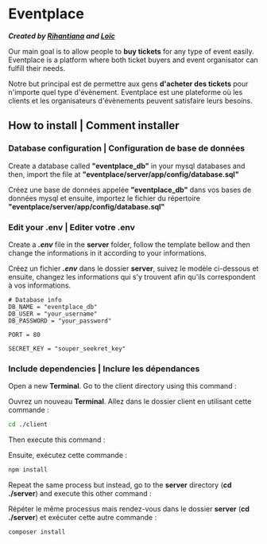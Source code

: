 # Eventplace

***Created by [Rihantiana](https://github.com/LegendaryGhost) and [Loïc](https://github.com/loicoliver)***

Our main goal is to allow people to **buy tickets** for any type of event easily. Eventplace is a platform where both ticket buyers and event organisator can fulfill their needs.

Notre but principal est de permettre aux gens **d'acheter des tickets** pour n'importe quel type d'évènement. Eventplace est une plateforme où les clients et les organisateurs d'évènements peuvent satisfaire leurs besoins.

## How to install | Comment installer

### Database configuration | Configuration de base de données

Create a database called **"eventplace_db"** in your mysql databases and then, import the file at **"eventplace/server/app/config/database.sql"**

Créez une base de données appelée **"eventplace_db"** dans vos bases de données mysql et ensuite, importez le fichier du répertoire **"eventplace/server/app/config/database.sql"**

### Edit your .env | Editer votre .env

Create a ***.env*** file in the **server** folder, follow the template bellow and then change the informations in it according to your informations.

Créez un fichier ***.env*** dans le dossier **server**, suivez le modèle ci-dessous et ensuite, changez les informations qui s'y trouvent afin qu'ils correspondent à vos informations.

```dotenv
# Database info
DB_NAME = "eventplace_db"
DB_USER = "your_username"
DB_PASSWORD = "your_password"

PORT = 80

SECRET_KEY = "souper_seekret_key"
```

### Include dependencies | Inclure les dépendances

Open a new **Terminal**. Go to the client directory using this command :

Ouvrez un nouveau **Terminal**. Allez dans le dossier client en utilisant cette commande :

```bash
cd ./client
```

Then execute this command :

Ensuite, exécutez cette commande :

```bash
npm install
```

Repeat the same process but instead, go to the **server** directory (**cd ./server**) and execute this other command :

Répéter le même processus mais rendez-vous dans le dossier **server** (**cd ./server**) et exécuter cette autre commande :

```bash
composer install
```